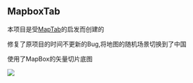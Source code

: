 ## MapboxTab

本项目是受[MapTab](https://github.com/bsudekum/MapTab)的启发而创建的   

修复了原项目的时间不更新的Bug,将地图的随机场景切换到了中国 

使用了MapBox的矢量切片底图

![](1.gif)
